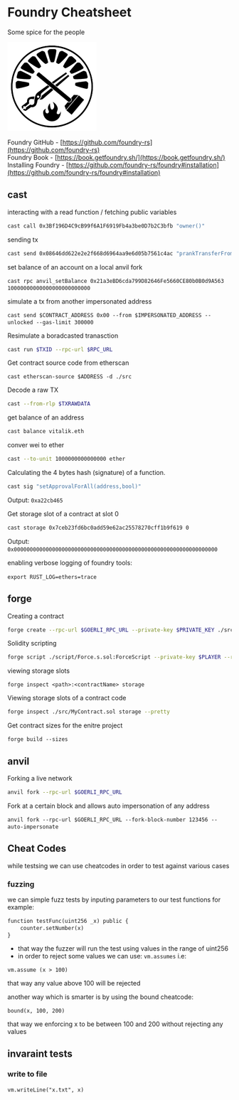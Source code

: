 # Foundry Cheatsheet

Some spice for the people

![Foundry Cheatsheet](foundry.png)

Foundry GitHub - [https://github.com/foundry-rs](https://github.com/foundry-rs)  
Foundry Book - [https://book.getfoundry.sh/](https://book.getfoundry.sh/)  
Installing Foundry - [https://github.com/foundry-rs/foundry#installation](https://github.com/foundry-rs/foundry#installation)

## cast

interacting with a read function / fetching public variables

```sh
cast call 0x3Bf196D4C9cB99f6A1F6919Fb4a3be0D7b2C3bfb "owner()"
```

sending tx

```sh
cast send 0x08646dd622e2e2f668d6964aa9e6d05b7561c4ac "prankTransferFrom()" --rpc-url http://127.0.0.1:8545 --private-key $PRIVATE_KEY
```

set balance of an account on a local anvil fork
```
cast rpc anvil_setBalance 0x21a3eBD6cda799D82646Fe5660CE80b0B0d9A563 10000000000000000000000000
```

simulate a tx from another impersonated address
```
cast send $CONTRACT_ADDRESS 0x00 --from $IMPERSONATED_ADDRESS --unlocked --gas-limit 300000
```

Resimulate a boradcasted tranasction

```sh
cast run $TXID --rpc-url $RPC_URL
```

Get contract source code from etherscan

```
cast etherscan-source $ADDRESS -d ./src
```

Decode a raw TX

```sh
cast --from-rlp $TXRAWDATA
```

get balance of an address

```sh
cast balance vitalik.eth
```

conver wei to ether

```sh
cast --to-unit 1000000000000000 ether
```

Calculating the 4 bytes hash (signature) of a function.

```sh
cast sig "setApprovalForAll(address,bool)"
```

Output: `0xa22cb465`

Get storage slot of a contract at slot 0

```sh
cast storage 0x7ceb23fd6bc0add59e62ac25578270cff1b9f619 0
```

Output: `0x0000000000000000000000000000000000000000000000000000000000000000`


enabling verbose logging of foundry tools:

```export RUST_LOG=ethers=trace```

## forge

Creating a contract

```sh
forge create --rpc-url $GOERLI_RPC_URL --private-key $PRIVATE_KEY ./src/MyERC20.sol:MyERC20 --etherscan-api-key $ETHERSCAN_API_KEY --verify
```

Solidity scripting

```sh
forge script ./script/Force.s.sol:ForceScript --private-key $PLAYER --rpc-url $GOERLI_RPC_URL --broadcast
```

viewing storage slots

```
forge inspect <path>:<contractName> storage
```

Viewing storage slots of a contract code

```sh
forge inspect ./src/MyContract.sol storage --pretty
```

Get contract sizes for the enitre project

```
forge build --sizes
```

## anvil

Forking a live network

```sh
anvil fork --rpc-url $GOERLI_RPC_URL
```

Fork at a certain block and allows auto impersonation of any address 

```
anvil fork --rpc-url $GOERLI_RPC_URL --fork-block-number 123456 --auto-impersonate
```


## Cheat Codes

while testsing we can use cheatcodes in order to test against various cases

### fuzzing

we can simple fuzz tests by inputing parameters to our test functions for example:

```solidity
function testFunc(uint256 _x) public {
    counter.setNumber(x)
}
```

- that way the fuzzer will run the test using values in the range of uint256
- in order to reject some values we can use: `vm.assumes` i.e:

```solidity
vm.assume (x > 100)
```

that way any value above 100 will be rejected

another way which is smarter is by using the bound cheatcode:

```solidity
bound(x, 100, 200)
```

that way we enforcing x to be between 100 and 200 without rejecting any values

## invaraint tests

### write to file

```solidity
vm.writeLine("x.txt", x)
```
